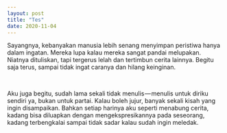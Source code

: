 ```yaml
---
layout: post
title: "Tes"
date: 2020-11-04
---
```


<p>Sayangnya, kebanyakan manusia lebih senang menyimpan peristiwa hanya dalam ingatan. Mereka lupa kalau mereka sangat pandai melupakan. Niatnya dituliskan, tapi tergerus lelah dan tertimbun cerita lainnya. Begitu saja terus, sampai tidak ingat caranya dan hilang keinginan.</p> <br>

<p>Aku juga begitu, sudah lama sekali tidak menulis — menulis untuk diriku sendiri ya, bukan untuk partai. Kalau boleh jujur, banyak sekali kisah yang ingin disampaikan. Bahkan setiap harinya aku seperti menabung cerita, kadang bisa diluapkan dengan mengekspresikannya pada seseorang, kadang terbengkalai sampai tidak sadar kalau sudah ingin meledak.</p>

